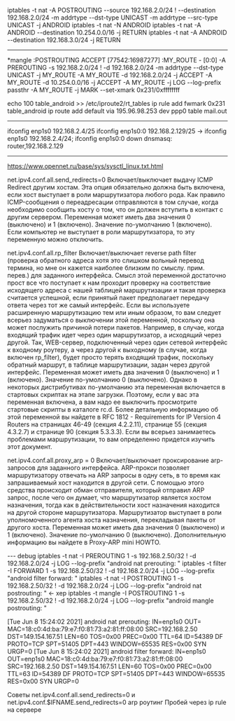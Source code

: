 iptables -t nat -A POSTROUTING --source 192.168.2.0/24 ! --destination 192.168.2.0/24 -m addrtype --dst-type UNICAST -m addrtype --src-type UNICAST -j ANDROID
iptables -t nat -N ANDROID
iptables -t nat -A ANDROID --destination 10.254.0.0/16 -j RETURN
iptables -t nat -A ANDROID --destination 192.168.3.0/24 -j RETURN

---
*mangle
:POSTROUTING ACCEPT [77542:16987277]
:MY_ROUTE - [0:0]
-A PREROUTING -s 192.168.2.0/24 ! -d 192.168.2.0/24 -m addrtype --dst-type UNICAST -j MY_ROUTE
-A MY_ROUTE -d 192.168.2.0/24 -j ACCEPT
-A MY_ROUTE -d 10.254.0.0/16 -j ACCEPT
-A MY_ROUTE -j LOG --log-prefix passthr
-A MY_ROUTE -j MARK --set-xmark 0x231/0xffffffff

echo 100 table_android >> /etc/iproute2/rt_tables
ip rule add fwmark 0x231 table_android
ip route add default via 195.96.98.253 dev ppp0 table mail.out

---
ifconfig enp1s0 192.168.2.4/25
ifconfig enp1s0:0 192.168.2.129/25
-> ifconfig enp1s0 192.168.2.4/24; ifconfig enp1s0:0 down
dnsmasq:
router,192.168.2.129

---
https://www.opennet.ru/base/sys/sysctl_linux.txt.html

net.ipv4.conf.all.send_redirects=0
Включает/выключает выдачу ICMP Redirect  другим хостам. Эта опция
обязательно должна быть включена, если хост выступает в роли
маршрутизатора любого рода. Как правило ICMP-сообщения о переадресации
отправляются в том случае, когда необходимо сообщить хосту о том, что он
должен вступить в контакт с другим сервером. Переменная может иметь два
значения  0 (выключено) и 1 (включено). Значение по-умолчанию  1
(включено). Если компьютер не выступает в роли маршрутизатора, то эту
переменную можно отключить.


net.ipv4.conf.all.rp_filter
Включает/выключает reverse path filter (проверка обратного адреса  хотя
это слишком вольный перевод термина, но мне он кажется наиболее близким
по смыслу. прим. перев.) для заданного интерфейса. Смысл этой переменной
достаточно прост  все что поступает к нам проходит проверку на
соответствие исходящего адреса с нашей таблицей маршрутизации и такая
проверка считается успешной, если принятый пакет предполагает передачу
ответа через тот же самый интерфейс. Если вы используете расширенную
маршрутизацию тем или иным образом, то вам следует всерьез задуматься о
выключении этой переменной, поскольку она может послужить причиной
потери пакетов. Например, в случае, когда входящий трафик идет через
один маршрутизатор, а исходящий  через другой. Так, WEB-сервер,
подключенный через один сетевой интерфейс к входному роутеру, а через
другой  к выходному (в случае, когда включен rp_filter), будет просто
терять входящий трафик, поскольку обратный маршрут, в таблице
маршрутизации, задан через другой интерфейс. Переменная может иметь два
значения  0 (выключено) и 1 (включено). Значение по-умолчанию  0
(выключено). Однако в некоторых дистрибутивах по-умолчанию эта
переменная включается в стартовых скриптах на этапе загрузки. Поэтому,
если у вас эта переменная включена, а вам надо ее выключить  просмотрите
стартовые скрипты в каталоге rc.d. Более детальную информацию об этой
переменной вы найдете в RFC 1812 - Requirements for IP Version 4 Routers
на страницах 46-49 (секция 4.2.2.11), странице 55 (секция 4.3.2.7) и
странице 90 (секция 5.3.3.3). Если вы всерьез занимаетесь проблемами
маршрутизации, то вам определенно придется изучить этот документ.


net.ipv4.conf.all.proxy_arp = 0
Включает/выключает проксирование arp-запросов для заданного интерфейса.
ARP-прокси позволяет маршрутизатору отвечать на ARP запросы в одну сеть,
в то время как запрашиваемый хост находится в другой сети. С помощью
этого средства происходит обман отправителя, который отправил ARP
запрос, после чего он думает, что маршрутизатор является хостом
назначения, тогда как в действительности хост назначения находится на
другой стороне маршрутизатора. Маршрутизатор выступает в роли
уполномоченного агента хоста назначения, перекладывая пакеты от другого
хоста. Переменная может иметь два значения  0 (выключено) и 1
(включено). Значение по-умолчанию  0 (выключено). Дополнительную
информацию вы найдете в Proxy-ARP mini HOWTO.


--- debug
iptables -t nat -I PREROUTING 1 -s 192.168.2.50/32 ! -d 192.168.2.0/24 -j LOG --log-prefix "android nat prerouting: "
iptables -t filter -I FORWARD 1 -s 192.168.2.50/32 ! -d 192.168.2.0/24 -j LOG --log-prefix "android filter forward: "
iptables -t nat -I POSTROUTING 1 -s 192.168.2.50/32 ! -d 192.168.2.0/24 -j LOG --log-prefix "android nat postrouting: " <- хер
iptables -t mangle -I POSTROUTING 1 -s 192.168.2.50/32 ! -d 192.168.2.0/24 -j LOG --log-prefix "android mangle postrouting: "

[Tue Jun  8 15:24:02 2021] android nat prerouting: IN=enp1s0 OUT= MAC=18:c0:4d:ba:79:e7:f0:81:73:a2:81:ff:08:00 SRC=192.168.2.50 DST=149.154.167.51 LEN=60 TOS=0x00 PREC=0x00 TTL=64 ID=54389 DF PROTO=TCP SPT=51405 DPT=443 WINDOW=65535 RES=0x00 SYN URGP=0
[Tue Jun  8 15:24:02 2021] android filter forward: IN=enp1s0 OUT=enp1s0 MAC=18:c0:4d:ba:79:e7:f0:81:73:a2:81:ff:08:00 SRC=192.168.2.50 DST=149.154.167.51 LEN=60 TOS=0x00 PREC=0x00 TTL=63 ID=54389 DF PROTO=TCP SPT=51405 DPT=443 WINDOW=65535 RES=0x00 SYN URGP=0 


Советы
net.ipv4.conf.all.send_redirects=0 и net.ipv4.conf.$IFNAME.send_redirects=0
arp роутинг
Пробей через ip rule на сервере

